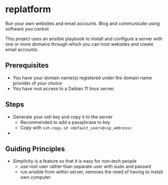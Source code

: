 # replatform

Run your own websites and email accounts. Blog and communicate using
software you control.

This project uses an ansible playbook to install and configure a server
with one or more domains through which you can host websites and
create email accounts.

## Prerequisites

- You have your domain name(s) registered under the domain name
  provider of your choice
- You have root access to a Debian 11 linux server.

## Steps
- Generate your ssh key and copy it to the server
  - Recommended to add a passphrase to key
  - Copy with `ssh-copy-id <default_user>@<ip_address>`
- 

## Guiding Principles
- Simplicity is a feature so that it is easy for non-tech people
  - use root user rather than separate user with sudo and passwd
  - run ansible from within server, removes the need of having to
    install own computer

